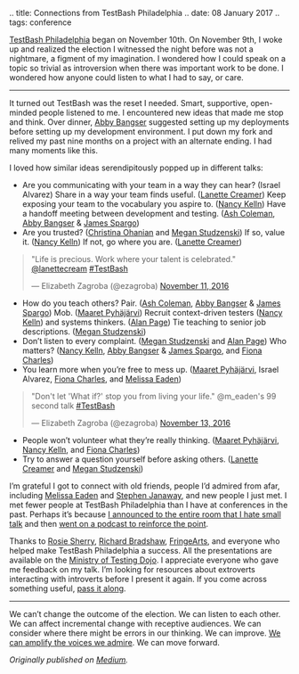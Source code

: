 .. title: Connections from TestBash Philadelphia
.. date: 08 January 2017
.. tags: conference

<p name="04db" id="04db" class="graf graf--p graf-after--h3 graf--trailing"><a href="http://www.ministryoftesting.com/training-events/testbash-philadelphia-2016/" data-href="http://www.ministryoftesting.com/training-events/testbash-philadelphia-2016/" class="markup--anchor markup--p-anchor" rel="noopener" target="_blank">TestBash Philadelphia</a> began on November 10th. On November 9th, I woke up and realized the election I witnessed the night before was not a nightmare, a figment of my imagination. I wondered how I could speak on a topic so trivial as introversion when there was important work to be done. I wondered how anyone could listen to what I had to say, or care.</p></div></div></section><section name="cb95" class="section section--body"><div class="section-divider"><hr class="section-divider"></div><div class="section-content"><div class="section-inner sectionLayout--insetColumn"><p name="916d" id="916d" class="graf graf--p graf--leading">It turned out TestBash was the reset I needed. Smart, supportive, open-minded people listened to me. I encountered new ideas that made me stop and think. Over dinner, <a href="https://twitter.com/a_bangser" data-href="https://twitter.com/a_bangser" class="markup--anchor markup--p-anchor" rel="noopener" target="_blank">Abby Bangser</a> suggested setting up my deployments before setting up my development environment. I put down my fork and relived my past nine months on a project with an alternate ending. I had many moments like this.</p><p name="6e58" id="6e58" class="graf graf--p graf-after--p">I loved how similar ideas serendipitously popped up in different talks:</p><ul class="postList"><li name="0b27" id="0b27" class="graf graf--li graf-after--p">Are you communicating with your team in a way they can hear? (Israel Alvarez) Share in a way your team finds useful. (<a href="https://twitter.com/lanettecream" data-href="https://twitter.com/lanettecream" class="markup--anchor markup--li-anchor" rel="noopener" target="_blank">Lanette Creamer</a>) Keep exposing your team to the vocabulary you aspire to. (<a href="https://twitter.com/nkelln" data-href="https://twitter.com/nkelln" class="markup--anchor markup--li-anchor" rel="noopener" target="_blank">Nancy Kelln</a>) Have a handoff meeting between development and testing. (<a href="https://twitter.com/AshColeman30" data-href="https://twitter.com/AshColeman30" class="markup--anchor markup--li-anchor" rel="noopener" target="_blank">Ash Coleman</a>, <a href="https://twitter.com/a_bangser" data-href="https://twitter.com/a_bangser" class="markup--anchor markup--li-anchor" rel="noopener" target="_blank">Abby Bangser</a> &amp; <a href="https://twitter.com/spargonaut" data-href="https://twitter.com/spargonaut" class="markup--anchor markup--li-anchor" rel="noopener" target="_blank">James Spargo</a>)</li><li name="78b3" id="78b3" class="graf graf--li graf-after--li">Are you trusted? (<a href="https://twitter.com/ctohanian" data-href="https://twitter.com/ctohanian" class="markup--anchor markup--li-anchor" rel="noopener" target="_blank">Christina Ohanian</a> and <a href="https://twitter.com/TinyTesterTalks" data-href="https://twitter.com/TinyTesterTalks" class="markup--anchor markup--li-anchor" rel="noopener" target="_blank">Megan Studzenski</a>) If so, value it. (<a href="https://twitter.com/nkelln" data-href="https://twitter.com/nkelln" class="markup--anchor markup--li-anchor" rel="noopener" target="_blank">Nancy Kelln</a>) If not, go where you are. (<a href="https://twitter.com/lanettecream" data-href="https://twitter.com/lanettecream" class="markup--anchor markup--li-anchor" rel="noopener" target="_blank">Lanette Creamer</a>)</li></ul>

<blockquote class="twitter-tweet"><p lang="en" dir="ltr">&quot;Life is precious. Work where your talent is celebrated.&quot; <a href="https://twitter.com/lanettecream?ref_src=twsrc%5Etfw">@lanettecream</a> <a href="https://twitter.com/hashtag/TestBash?src=hash&amp;ref_src=twsrc%5Etfw">#TestBash</a></p>&mdash; Elizabeth Zagroba (@ezagroba) <a href="https://twitter.com/ezagroba/status/797047565929816064?ref_src=twsrc%5Etfw">November 11, 2016</a></blockquote> <script async src="https://platform.twitter.com/widgets.js" charset="utf-8"></script>


<ul class="postList"><li name="19a6" id="19a6" class="graf graf--li graf-after--figure">How do you teach others? Pair. (<a href="https://twitter.com/AshColeman30" data-href="https://twitter.com/AshColeman30" class="markup--anchor markup--li-anchor" rel="noopener" target="_blank">Ash Coleman</a>, <a href="https://twitter.com/a_bangser" data-href="https://twitter.com/a_bangser" class="markup--anchor markup--li-anchor" rel="noopener" target="_blank">Abby Bangser</a> &amp; <a href="https://twitter.com/spargonaut" data-href="https://twitter.com/spargonaut" class="markup--anchor markup--li-anchor" rel="noopener" target="_blank">James Spargo</a>) Mob. (<a href="https://twitter.com/maaretp" data-href="https://twitter.com/maaretp" class="markup--anchor markup--li-anchor" rel="noopener" target="_blank">Maaret Pyhäjärvi</a>) Recruit context-driven testers (<a href="https://twitter.com/nkelln" data-href="https://twitter.com/nkelln" class="markup--anchor markup--li-anchor" rel="noopener" target="_blank">Nancy Kelln</a>) and systems thinkers. (<a href="https://twitter.com/alanpage" data-href="https://twitter.com/alanpage" class="markup--anchor markup--li-anchor" rel="noopener" target="_blank">Alan Page</a>) Tie teaching to senior job descriptions. (<a href="https://twitter.com/TinyTesterTalks" data-href="https://twitter.com/TinyTesterTalks" class="markup--anchor markup--li-anchor" rel="noopener" target="_blank">Megan Studzenski</a>)</li><li name="c1e9" id="c1e9" class="graf graf--li graf-after--li">Don’t listen to every complaint. (<a href="https://twitter.com/TinyTesterTalks" data-href="https://twitter.com/TinyTesterTalks" class="markup--anchor markup--li-anchor" rel="noopener" target="_blank">Megan Studzenski</a> and <a href="https://twitter.com/alanpage" data-href="https://twitter.com/alanpage" class="markup--anchor markup--li-anchor" rel="noopener" target="_blank">Alan Page</a>) Who matters? (<a href="https://twitter.com/nkelln" data-href="https://twitter.com/nkelln" class="markup--anchor markup--li-anchor" rel="noopener" target="_blank">Nancy Kelln</a>, <a href="https://twitter.com/a_bangser" data-href="https://twitter.com/a_bangser" class="markup--anchor markup--li-anchor" rel="noopener" target="_blank">Abby Bangser</a> &amp; <a href="https://twitter.com/spargonaut" data-href="https://twitter.com/spargonaut" class="markup--anchor markup--li-anchor" rel="noopener" target="_blank">James Spargo</a>, and <a href="https://twitter.com/FionaCCharles" data-href="https://twitter.com/FionaCCharles" class="markup--anchor markup--li-anchor" rel="noopener" target="_blank">Fiona Charles</a>)</li><li name="9939" id="9939" class="graf graf--li graf-after--li">You learn more when you’re free to mess up. (<a href="https://twitter.com/maaretp" data-href="https://twitter.com/maaretp" class="markup--anchor markup--li-anchor" rel="noopener" target="_blank">Maaret Pyhäjärvi</a>, Israel Alvarez, <a href="https://twitter.com/FionaCCharles" data-href="https://twitter.com/FionaCCharles" class="markup--anchor markup--li-anchor" rel="noopener" target="_blank">Fiona Charles</a>, and <a href="https://twitter.com/m_eaden" data-href="https://twitter.com/m_eaden" class="markup--anchor markup--li-anchor" rel="noopener" target="_blank">Melissa Eaden</a>)</li></ul>

<blockquote class="twitter-tweet"><p lang="en" dir="ltr">&quot;Don&#39;t let &#39;What if?&#39; stop you from living your life.&quot; @m_eaden&#39;s 99 second talk <a href="https://twitter.com/hashtag/TestBash?src=hash&amp;ref_src=twsrc%5Etfw">#TestBash</a> </p>&mdash; Elizabeth Zagroba (@ezagroba) <a href="https://twitter.com/ezagroba/status/797612025983733761?ref_src=twsrc%5Etfw">November 13, 2016</a></blockquote> <script async src="https://platform.twitter.com/widgets.js" charset="utf-8"></script>

<ul class="postList"><li name="98eb" id="98eb" class="graf graf--li graf-after--figure">People won’t volunteer what they’re really thinking. (<a href="https://twitter.com/maaretp" data-href="https://twitter.com/maaretp" class="markup--anchor markup--li-anchor" rel="noopener" target="_blank">Maaret Pyhäjärvi</a>, <a href="https://twitter.com/nkelln" data-href="https://twitter.com/nkelln" class="markup--anchor markup--li-anchor" rel="noopener" target="_blank">Nancy Kelln</a>, and <a href="https://twitter.com/FionaCCharles" data-href="https://twitter.com/FionaCCharles" class="markup--anchor markup--li-anchor" rel="noopener" target="_blank">Fiona Charles</a>)</li><li name="ff21" id="ff21" class="graf graf--li graf-after--li">Try to answer a question yourself before asking others. (<a href="https://twitter.com/lanettecream" data-href="https://twitter.com/lanettecream" class="markup--anchor markup--li-anchor" rel="noopener" target="_blank">Lanette Creamer</a> and <a href="https://twitter.com/TinyTesterTalks" data-href="https://twitter.com/TinyTesterTalks" class="markup--anchor markup--li-anchor" rel="noopener" target="_blank">Megan Studzenski</a>)</li></ul><p name="988e" id="988e" class="graf graf--p graf-after--li">I’m grateful I got to connect with old friends, people I’d admired from afar, including <a href="https://twitter.com/m_eaden" data-href="https://twitter.com/m_eaden" class="markup--anchor markup--p-anchor" rel="noopener" target="_blank">Melissa Eaden</a> and <a href="https://twitter.com/stephenjanaway" data-href="https://twitter.com/stephenjanaway" class="markup--anchor markup--p-anchor" rel="noopener" target="_blank">Stephen Janaway</a>, and new people I just met. I met fewer people at TestBash Philadelphia than I have at conferences in the past. Perhaps it’s because <a href="https://dojo.ministryoftesting.com/lessons/succeeding-as-an-introvert-elizabeth-zagroba" data-href="https://dojo.ministryoftesting.com/lessons/succeeding-as-an-introvert-elizabeth-zagroba" class="markup--anchor markup--p-anchor" rel="noopener" target="_blank">I announced to the entire room that I hate small talk</a> and then <a href="https://dojo.ministryoftesting.com/lessons/elizabeth-live-from-testing-in-the-pub-at-testbash-philadelphia" data-href="https://dojo.ministryoftesting.com/lessons/elizabeth-live-from-testing-in-the-pub-at-testbash-philadelphia" class="markup--anchor markup--p-anchor" rel="noopener" target="_blank">went on a podcast to reinforce the point</a>.</p><p name="7488" id="7488" class="graf graf--p graf-after--p graf--trailing">Thanks to <a href="https://twitter.com/rosiesherry" data-href="https://twitter.com/rosiesherry" class="markup--anchor markup--p-anchor" rel="noopener" target="_blank">Rosie Sherry</a>, <a href="https://twitter.com/FriendlyTester" data-href="https://twitter.com/FriendlyTester" class="markup--anchor markup--p-anchor" rel="noopener" target="_blank">Richard Bradshaw</a>, <a href="http://fringearts.com/" data-href="http://fringearts.com/" class="markup--anchor markup--p-anchor" rel="noopener" target="_blank">FringeArts</a>, and everyone who helped make TestBash Philadelphia a success. All the presentations are available on the <a href="https://dojo.ministryoftesting.com/series/testbash-philadelphia-2016-ministry-of-testing" data-href="https://dojo.ministryoftesting.com/series/testbash-philadelphia-2016-ministry-of-testing" class="markup--anchor markup--p-anchor" rel="noopener" target="_blank">Ministry of Testing Dojo</a>. I appreciate everyone who gave me feedback on my talk. I’m looking for resources about extroverts interacting with introverts before I present it again. If you come across something useful, <a href="https://twitter.com/ezagroba" data-href="https://twitter.com/ezagroba" class="markup--anchor markup--p-anchor" rel="noopener" target="_blank">pass it along</a>.</p></div></div></section><section name="cf57" class="section section--body section--last"><div class="section-divider"><hr class="section-divider"></div><div class="section-content"><div class="section-inner sectionLayout--insetColumn"><p name="b307" id="b307" class="graf graf--p graf--leading graf--trailing">We can’t change the outcome of the election. We can listen to each other. We can affect incremental change with receptive audiences. We can consider where there might be errors in our thinking. We can improve. <a href="https://twitter.com/search?q=%23testbash%20from%3Aezagroba&amp;src=typd&amp;lang=en" data-href="https://twitter.com/search?q=%23testbash%20from%3Aezagroba&amp;src=typd&amp;lang=en" class="markup--anchor markup--p-anchor" rel="noopener" target="_blank">We can amplify the voices we admire</a>. We can move forward.</p></div></div></section>
</section>


*Originally published on [Medium](https://medium.com/@ezagroba/connections-from-testbash-philadelphia-1a89c3d7aea4).*
